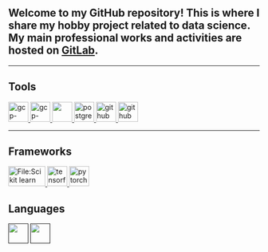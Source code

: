 ## Welcome to my GitHub repository! This is where I share my hobby project related to data science. My main professional works and activities are hosted on [GitLab](https://gitlab.com/isara.c).


---

## Tools

<a href="https://cloud.google.com/" target="_blank">
<img src="https://cdn.jsdelivr.net/gh/devicons/devicon/icons/googlecloud/googlecloud-original.svg"
alt="gcp-cloud-platform" width="40"height="40"/>
</a>

<a href="https://cloud.google.com/" target="_blank">
<img src="https://cdn.jsdelivr.net/gh/devicons/devicon/icons/docker/docker-original-wordmark.svg"
alt="gcp-cloud-platform" width="40"height="40"/>
</a>

<a href="https://www.mongodb.com/" target="_blank">
<img src="https://cdn.jsdelivr.net/gh/devicons/devicon/icons/sqlalchemy/sqlalchemy-original.svg"
width="40" height="40">
</a>

<a href="https://www.postgresql.org/" target="_blank">
<img src="https://cdn.jsdelivr.net/gh/devicons/devicon/icons/postgresql/postgresql-original-wordmark.svg" alt="postgres"width="40" height="40"/>
</a>

<a href="https://github.com" target="_blank">
<img src="https://cdn.jsdelivr.net/gh/devicons/devicon/icons/github/github-original-wordmark.svg"
alt="github" width="40" height="40"/>
</a>

<a href="https://about.gitlab.com/" target="_blank">
<img src="https://cdn.jsdelivr.net/gh/devicons/devicon/icons/gitlab/gitlab-original-wordmark.svg" 
alt="github"width="40" height="40"/>
</a>


---



## Frameworks

<a href="https://scikit-learn.org/stable/" target="_blank">
<img alt="File:Scikit learn logo small.svg" src="https://upload.wikimedia.org/wikipedia/commons/thumb/0/05/Scikit_learn_logo_small.svg/260px-Scikit_learn_logo_small.svg.png?20180808062052" width="74" height="40">
</a>

<a href="https://www.tensorflow.org/" target="_blank">
<img src="https://cdn.jsdelivr.net/gh/devicons/devicon/icons/tensorflow/tensorflow-original.svg"
alt='tensorflow' width="40" height="40">
</a>
<a href="https://pytorch.org/" target="_blank">
<img src="https://cdn.jsdelivr.net/gh/devicons/devicon/icons/pytorch/pytorch-original.svg"
alt='pytorch' width="40" height="40">
</a>


## Languages


<a href="" target="_blank">
<img src="https://cdn.jsdelivr.net/gh/devicons/devicon/icons/python/python-original.svg"
width="40" height="40"></a>

<a href="" target="_blank">
<img src="https://cdn.jsdelivr.net/gh/devicons/devicon/icons/typescript/typescript-plain.svg"
width="40" height="40"></a>
